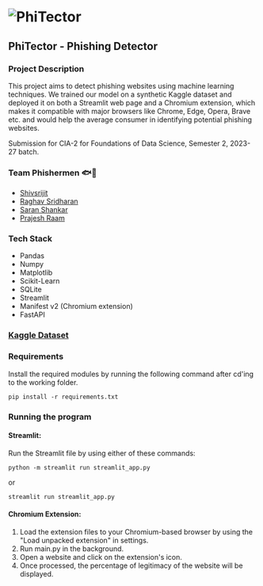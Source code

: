 # ![PhiTector](https://raw.githubusercontent.com/Shivsrijit/PhiTector/main/chromium-extension/images/logo_w.png)

## PhiTector - Phishing Detector

### Project Description
This project aims to detect phishing websites using machine learning techniques. We trained our model on a synthetic Kaggle dataset and deployed it on both a Streamlit web page and a Chromium extension, which makes it compatible with major browsers like Chrome, Edge, Opera, Brave etc. and would help the average consumer in identifying potential phishing websites.

Submission for CIA-2 for Foundations of Data Science, Semester 2, 2023-27 batch.

### Team Phishermen 🐟🎣
- [Shivsrijit](https://github.com/shivsrijit/)
- [Raghav Sridharan](https://github.com/raghavsridharan)
- [Saran Shankar](https://github.com/try3d/)
- [Prajesh Raam](https://github.com/hotaru-hspr)


### Tech Stack
- Pandas
- Numpy
- Matplotlib
- Scikit-Learn
- SQLite
- Streamlit
- Manifest v2 (Chromium extension)
- FastAPI

### [Kaggle Dataset](https://www.kaggle.com/datasets/akashkr/phishing-website-dataset)

### Requirements
Install the required modules by running the following command after cd'ing to the working folder.

```pip install -r requirements.txt```

### Running the program
#### Streamlit:
Run the Streamlit file by using either of these commands:

```python -m streamlit run streamlit_app.py```

or

```streamlit run streamlit_app.py```

#### Chromium Extension:
1. Load the extension files to your Chromium-based browser by using the "Load unpacked extension" in settings.
2. Run main.py in the background.
3. Open a website and click on the extension's icon.
4. Once processed, the percentage of legitimacy of the website will be displayed.

